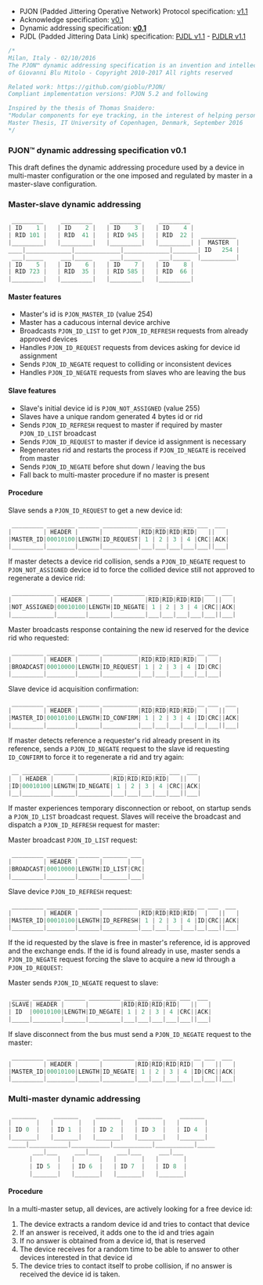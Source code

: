 - PJON (Padded Jittering Operative Network) Protocol specification: [v1.1](/specification/PJON-protocol-specification-v1.1.md)
- Acknowledge specification: [v0.1](/specification/PJON-protocol-acknowledge-specification-v0.1.md)
- Dynamic addressing specification: **[v0.1](/specification/PJON-dynamic-addressing-specification-v0.1.md)**
- PJDL (Padded Jittering Data Link) specification: [PJDL v1.1](/strategies/SoftwareBitBang/specification/PJDL-specification-v1.1.md) - [PJDLR v1.1](/strategies/OverSampling/specification/PJDLR-specification-v1.1.md)

```cpp
/*
Milan, Italy - 02/10/2016
The PJON™ dynamic addressing specification is an invention and intellectual property
of Giovanni Blu Mitolo - Copyright 2010-2017 All rights reserved

Related work: https://github.com/gioblu/PJON/
Compliant implementation versions: PJON 5.2 and following

Inspired by the thesis of Thomas Snaidero:
"Modular components for eye tracking, in the interest of helping persons with severely impaired motor skills."
Master Thesis, IT University of Copenhagen, Denmark, September 2016
*/
```

### PJON™ dynamic addressing specification v0.1
This draft defines the dynamic addressing procedure used by a device in multi-master configuration or the one imposed and regulated by master in a master-slave configuration.

### Master-slave dynamic addressing
```cpp  
 _________     _________     _________     _________
| ID    1 |   | ID    2 |   | ID    3 |   | ID    4 |
| RID 101 |   | RID  41 |   | RID 945 |   | RID  22 |  __________
|_________|   |_________|   |_________|   |_________| |  MASTER  |
____|_____________|_____________|_____________|_______| ID   254 |
 ___|_____     ___|_____     ___|_____     ___|_____  |__________|
| ID    5 |   | ID    6 |   | ID    7 |   | ID    8 |
| RID 723 |   | RID  35 |   | RID 585 |   | RID  66 |
|_________|   |_________|   |_________|   |_________|
```

#### Master features
* Master's id is `PJON_MASTER_ID` (value 254)
* Master has a caducous internal device archive
* Broadcasts `PJON_ID_LIST` to get `PJON_ID_REFRESH` requests from already approved devices
* Handles `PJON_ID_REQUEST` requests from devices asking for device id assignment
* Sends `PJON_ID_NEGATE` request to colliding or inconsistent devices
* Handles `PJON_ID_NEGATE` requests from slaves who are leaving the bus  

#### Slave features
* Slave's initial device id is `PJON_NOT_ASSIGNED` (value 255)
* Slaves have a unique random generated 4 bytes id or rid
* Sends `PJON_ID_REFRESH` request to master if required by master `PJON_ID_LIST` broadcast
* Sends `PJON_ID_REQUEST` to master if device id assignment is necessary
* Regenerates rid and restarts the process if `PJON_ID_NEGATE` is received from master
* Sends `PJON_ID_NEGATE` before shut down / leaving the bus
* Fall back to multi-master procedure if no master is present

#### Procedure
Slave sends a `PJON_ID_REQUEST` to get a new device id:
```cpp  
 _________ ________ ______ __________ ___ ___ ___ ___ ___  ___
|         | HEADER |      |          |RID|RID|RID|RID|   ||   |
|MASTER_ID|00010100|LENGTH|ID_REQUEST| 1 | 2 | 3 | 4 |CRC||ACK|
|_________|________|______|__________|___|___|___|___|___||___|
```
If master detects a device rid collision, sends a `PJON_ID_NEGATE` request to `PJON_NOT_ASSIGNED` device id to force
the collided device still not approved to regenerate a device rid:
```cpp  
 ____________ ________ ______ _________ ___ ___ ___ ___ ___  ___
|            | HEADER |      |         |RID|RID|RID|RID|   ||   |
|NOT_ASSIGNED|00010100|LENGTH|ID_NEGATE| 1 | 2 | 3 | 4 |CRC||ACK|
|____________|________|______|_________|___|___|___|___|___||___|
```  
Master broadcasts response containing the new id reserved for the device rid who requested:
```cpp  
 _________ ________ ______ __________ ___ ___ ___ ___ __ ___
|         | HEADER |      |          |RID|RID|RID|RID|  |   |
|BROADCAST|00010000|LENGTH|ID_REQUEST| 1 | 2 | 3 | 4 |ID|CRC|
|_________|________|______|__________|___|___|___|___|__|___|
```
Slave device id acquisition confirmation:
```cpp  
 _________ ________ ______ __________ ___ ___ ___ ___ __ ___  ___
|         | HEADER |      |          |RID|RID|RID|RID|  |   ||   |
|MASTER_ID|00010100|LENGTH|ID_CONFIRM| 1 | 2 | 3 | 4 |ID|CRC||ACK|
|_________|________|______|__________|___|___|___|___|__|___||___|
```
If master detects reference a requester's rid already present in its reference, sends a `PJON_ID_NEGATE` request to the slave id requesting `ID_CONFIRM` to force it to regenerate a rid and try again:
```cpp  
 __ ________ ______ _________ ___ ___ ___ ___ ___  ___
|  | HEADER |      |         |RID|RID|RID|RID|   ||   |
|ID|00010100|LENGTH|ID_NEGATE| 1 | 2 | 3 | 4 |CRC||ACK|
|__|________|______|_________|___|___|___|___|___||___|
```
If master experiences temporary disconnection or reboot, on startup sends a `PJON_ID_LIST` broadcast request.
Slaves will receive the broadcast and dispatch a `PJON_ID_REFRESH` request for master:

Master broadcast `PJON_ID_LIST` request:
```cpp  
 _________ ________ ______ _______ ___
|         | HEADER |      |       |   |
|BROADCAST|00010000|LENGTH|ID_LIST|CRC|
|_________|________|______|_______|___|
```
Slave device `PJON_ID_REFRESH` request:
```cpp  
 _________ ________ ______ __________ ___ ___ ___ ___ __ ___  ___
|         | HEADER |      |          |RID|RID|RID|RID|  |   ||   |
|MASTER_ID|00010100|LENGTH|ID_REFRESH| 1 | 2 | 3 | 4 |ID|CRC||ACK|
|_________|________|______|__________|___|___|___|___|__|___||___|
```
If the id requested by the slave is free in master's reference, id is approved and the exchange ends.
If the id is found already in use, master sends a `PJON_ID_NEGATE` request forcing the slave to
acquire a new id through a `PJON_ID_REQUEST`:

Master sends `PJON_ID_NEGATE` request to slave:
```cpp  
 _____ ________ ______ _________ ___ ___ ___ ___ ___  ___
|SLAVE| HEADER |      |         |RID|RID|RID|RID|   ||   |
| ID  |00010100|LENGTH|ID_NEGATE| 1 | 2 | 3 | 4 |CRC||ACK|
|_____|________|______|_________|___|___|___|___|___||___|
```
If slave disconnect from the bus must send a `PJON_ID_NEGATE` request to the master:
```cpp  
 _________ ________ ______ _________ ___ ___ ___ ___ __ ___  ___
|         | HEADER |      |         |RID|RID|RID|RID|  |   ||   |
|MASTER_ID|00010100|LENGTH|ID_NEGATE| 1 | 2 | 3 | 4 |ID|CRC||ACK|
|_________|________|______|_________|___|___|___|___|__|___||___|
```

### Multi-master dynamic addressing
```cpp  
 _______     _______     _______     _______     _______
|       |   |       |   |       |   |       |   |       |
| ID 0  |   | ID 1  |   | ID 2  |   | ID 3  |   | ID 4  |
|_______|   |_______|   |_______|   |_______|   |_______|
_____|___________|___________|___________|___________|_____
       ___|___     ___|___     ___|___     ___|___
      |       |   |       |   |       |   |       |
      | ID 5  |   | ID 6  |   | ID 7  |   | ID 8  |
      |_______|   |_______|   |_______|   |_______|   
```

#### Procedure
In a multi-master setup, all devices, are actively looking for a free device id:

1. The device extracts a random device id and tries to contact that device
2. If an answer is received, it adds one to the id and tries again
3. If no answer is obtained from a device id, that is reserved
4. The device receives for a random time to be able to answer to other devices interested in that device id
5. The device tries to contact itself to probe collision, if no answer is received the device id is taken.
